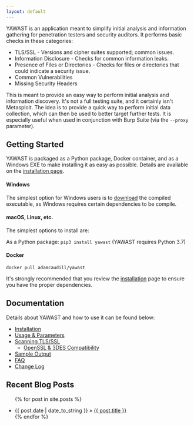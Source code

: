```yaml
---
layout: default
---
```


YAWAST is an application meant to simplify initial analysis and information gathering for penetration testers and security auditors. It performs basic checks in these categories:

* TLS/SSL - Versions and cipher suites supported; common issues.
* Information Disclosure - Checks for common information leaks.
* Presence of Files or Directories - Checks for files or directories that could indicate a security issue.
* Common Vulnerabilities
* Missing Security Headers

This is meant to provide an easy way to perform initial analysis and information discovery. It's not a full testing suite, and it certainly isn't Metasploit. The idea is to provide a quick way to perform initial data collection, which can then be used to better target further tests. It is especially useful when used in conjunction with Burp Suite (via the `--proxy` parameter).

## Getting Started

YAWAST is packaged as a Python package, Docker container, and as a Windows EXE to make installing it as easy as possible. Details are available on the [installation page](/installation/).

#### Windows

The simplest option for Windows users is to [download](https://github.com/Numorian/yawast-ng/releases) the compiled executable, as Windows requires certain dependencies to be compile.

#### macOS, Linux, etc.

The simplest options to install are:

As a Python package: `pip3 install yawast` (YAWAST requires Python 3.7)

#### Docker

`docker pull adamcaudill/yawast`

It's strongly recommended that you review the [installation](/installation/) page to ensure you have the proper dependencies.

## Documentation

Details about YAWAST and how to use it can be found below:

* [Installation](/installation/)
* [Usage & Parameters](/usage/)
* [Scanning TLS/SSL](/tls/)
  * [OpenSSL & 3DES Compatibility](/openssl/)
* [Sample Output](/sample/)
* [FAQ](/faq/)
* [Change Log](https://github.com/Numorian/yawast-ng/blob/master/CHANGELOG.md)

## Recent Blog Posts

<ul class="posts">

  {% for post in site.posts %}
    <li><span>{{ post.date | date_to_string }}</span> » <a href="{{ post.url }}" title="{{ post.title }}">{{ post.title }}</a></li>
  {% endfor %}
</ul>
